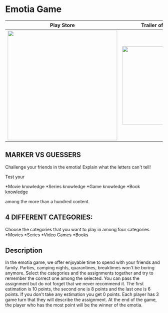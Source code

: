 # Emotia Game
 
 
 Play Store             |  Trailer of Emotia
:-------------------------:|:-------------------------:
<a href="https://play.google.com/store/apps/details?id=com.kaslica.emotia"> <img src="https://freeiconshop.com/wp-content/uploads/edd/google-play-badge-128x128.png" width="350"> </a>  |  <a href="https://youtu.be/lV4YY5EIFOI"> <img src="https://upload.wikimedia.org/wikipedia/commons/thumb/0/09/YouTube_full-color_icon_%282017%29.svg/800px-YouTube_full-color_icon_%282017%29.svg.png" width="250"> </a>
 
## MARKER VS GUESSERS
Challenge your friends in the emotia!
Explain what the letters can't tell!

Test your

*Movie knowledge
*Series knowledge
*Game knowledge
*Book knowledge

among the more than a hundred content.

## 4 DIFFERENT CATEGORIES:
Choose the categories that you want to play in among four categories.
*Movies
*Series
*Video Games
*Books

## Description

In the emotia game, we offer enjoyable time to spend with your friends and family. Parties, camping nights, quarantines, breaktimes won't be boring anymore. Select the categories and the assignments together and try to remember the correct one among the selected. You can pass the assignment but do not forget that we never recommend it. The first estimation is 10 points, the second one is 8 points and the last one is 6 points. If you don't take any estimation you get 0 points. Each player has 3 game turn that they will describe the assignment. At the end of the game, the player who has the most point will be the winner of the emotia.
